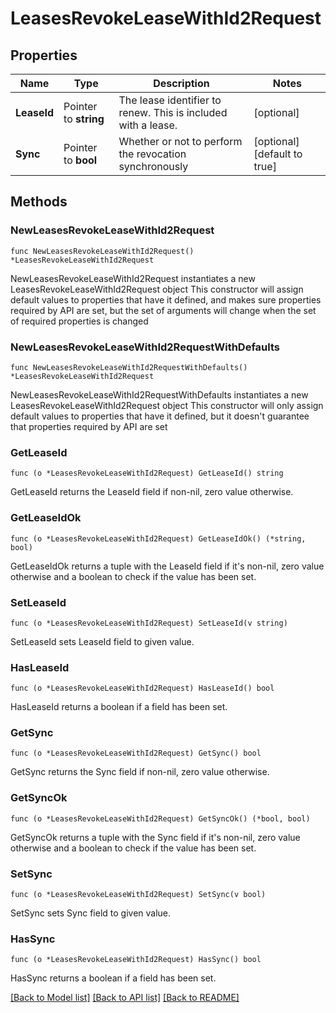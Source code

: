 # LeasesRevokeLeaseWithId2Request


## Properties

Name | Type | Description | Notes
------------ | ------------- | ------------- | -------------
**LeaseId** | Pointer to **string** | The lease identifier to renew. This is included with a lease. | [optional] 
**Sync** | Pointer to **bool** | Whether or not to perform the revocation synchronously | [optional] [default to true]



## Methods


### NewLeasesRevokeLeaseWithId2Request

`func NewLeasesRevokeLeaseWithId2Request() *LeasesRevokeLeaseWithId2Request`

NewLeasesRevokeLeaseWithId2Request instantiates a new LeasesRevokeLeaseWithId2Request object
This constructor will assign default values to properties that have it defined,
and makes sure properties required by API are set, but the set of arguments
will change when the set of required properties is changed

### NewLeasesRevokeLeaseWithId2RequestWithDefaults

`func NewLeasesRevokeLeaseWithId2RequestWithDefaults() *LeasesRevokeLeaseWithId2Request`

NewLeasesRevokeLeaseWithId2RequestWithDefaults instantiates a new LeasesRevokeLeaseWithId2Request object
This constructor will only assign default values to properties that have it defined,
but it doesn't guarantee that properties required by API are set


### GetLeaseId

`func (o *LeasesRevokeLeaseWithId2Request) GetLeaseId() string`

GetLeaseId returns the LeaseId field if non-nil, zero value otherwise.

### GetLeaseIdOk

`func (o *LeasesRevokeLeaseWithId2Request) GetLeaseIdOk() (*string, bool)`

GetLeaseIdOk returns a tuple with the LeaseId field if it's non-nil, zero value otherwise
and a boolean to check if the value has been set.

### SetLeaseId

`func (o *LeasesRevokeLeaseWithId2Request) SetLeaseId(v string)`

SetLeaseId sets LeaseId field to given value.


### HasLeaseId

`func (o *LeasesRevokeLeaseWithId2Request) HasLeaseId() bool`

HasLeaseId returns a boolean if a field has been set.




### GetSync

`func (o *LeasesRevokeLeaseWithId2Request) GetSync() bool`

GetSync returns the Sync field if non-nil, zero value otherwise.

### GetSyncOk

`func (o *LeasesRevokeLeaseWithId2Request) GetSyncOk() (*bool, bool)`

GetSyncOk returns a tuple with the Sync field if it's non-nil, zero value otherwise
and a boolean to check if the value has been set.

### SetSync

`func (o *LeasesRevokeLeaseWithId2Request) SetSync(v bool)`

SetSync sets Sync field to given value.


### HasSync

`func (o *LeasesRevokeLeaseWithId2Request) HasSync() bool`

HasSync returns a boolean if a field has been set.









[[Back to Model list]](../README.md#documentation-for-models) [[Back to API list]](../README.md#documentation-for-api-endpoints) [[Back to README]](../README.md)


